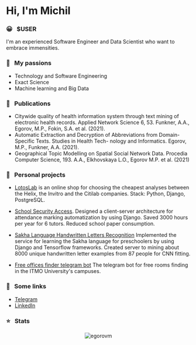 # Hi, I'm Michil


### 😀 &nbsp;&nbsp;$USER

I'm an experienced Software Engineer and Data Scientist who want to embrace immensities.

### 🧡 &nbsp;&nbsp;My passions

* Technology and Software Engineering
* Exact Science 
* Machine learning and Big Data

### 📖 &nbsp;&nbsp;Publications

- Citywide quality of health information system through text mining of electronic health records. Applied Network Science 6, 53. Funkner, A.A., Egorov, M.P., Fokin, S.A. et al. (2021).
- Automatic Extraction and Decryption of Abbreviations from Domain-Specific Texts. Studies in Health Tech- nology and Informatics. Egorov, M.P., Funkner, A.A. (2021).
- Geographical Topic Modelling on Spatial Social Network Data. Procedia Computer Science, 193. A.A., Elkhovskaya L.O., Egorov M.P. et al. (2021)


### 🚀 &nbsp;&nbsp;Personal projects

- [LotosLab](https://github.com/EgorovM/lotos-public) is an online shop for choosing the cheapest analyses between the Helix, the Invitro and the Citilab companies. Stack: Python, Django, PostgreSQL.

- [School Security Access](https://github.com/EgorovM/online_physmath). Designed a client-server architecture for attendance marking automatization by using Django. Saved 3000 hours per year for 6 tutors. Reduced school paper consumption.

- [Sakha Language Handwritten Letters Recognition](https://github.com/EgorovM/saveyourlanguage/) Implemented the service for learning the Sakha language for preschoolers by using Django and Tensorflow frameworks. Created server to mining about 8000 unique handwritten letter examples from 87 people for CNN fitting.

- [Free offices finder telegram bot](hhttps://github.com/EgorovM/freeRooms/) The telegram bot for free rooms finding in the ITMO University's campuses. 


### 🔗 &nbsp;&nbsp;Some links

* [Telegram](https://t.me/loalkota)
* [LinkedIn](https://www.linkedin.com/in/michilegorov/)

### ⭐️ &nbsp;&nbsp;Stats

<p align="center"> <img src="https://github-readme-stats.vercel.app/api?username=egorovm&show_icons=true&theme=gotham" alt="egorovm" />
